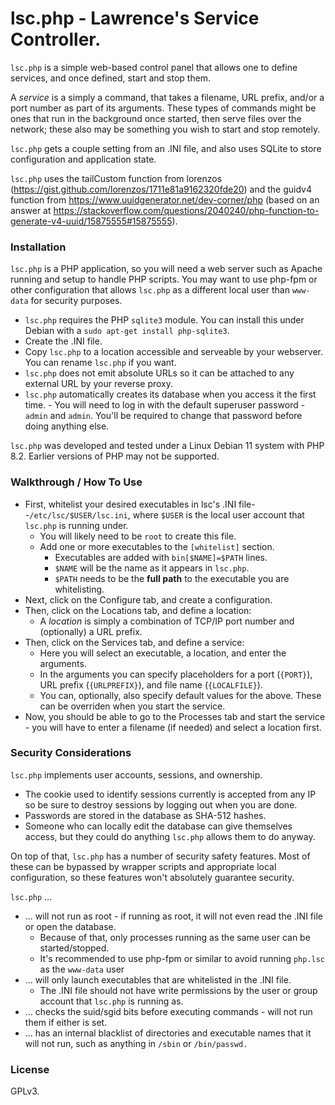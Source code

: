 # lsc.php - Lawrence's Service Controller.
`lsc.php` is a simple web-based control panel that allows one to define services, and once defined, start and stop them.

A *service* is a simply a command, that takes a filename, URL prefix, and/or a port number as part of its arguments. These types of commands might be ones that run in the background once started, then serve files over the network; these also may be something you wish to start and stop remotely.

`lsc.php` gets a couple setting from an .INI file, and also uses SQLite to store configuration and application state.

`lsc.php` uses the tailCustom function from lorenzos (https://gist.github.com/lorenzos/1711e81a9162320fde20) and the guidv4 function from https://www.uuidgenerator.net/dev-corner/php (based on an answer at https://stackoverflow.com/questions/2040240/php-function-to-generate-v4-uuid/15875555#15875555).

### Installation
`lsc.php` is a PHP application, so you will need a web server such as Apache running and setup to handle PHP scripts. You may want to use php-fpm or other configuration that allows `lsc.php` as a different local user than `www-data` for security purposes.  

- `lsc.php` requires the PHP `sqlite3` module. You can install this under Debian with a `sudo apt-get install php-sqlite3`.
- Create the .INI file.
- Copy `lsc.php` to a location accessible and serveable by your webserver.  You can rename `lsc.php` if you want.
- `lsc.php` does not emit absolute URLs so it can be attached to any external URL by your reverse proxy.
- `lsc.php` automatically creates its database when you access it the first time.  - You will need to log in with the default superuser password - `admin` and `admin`. You'll be required to change that password before doing anything else.

`lsc.php` was developed and tested under a Linux Debian 11 system with PHP 8.2.  Earlier versions of PHP may not be supported.

### Walkthrough / How To Use
- First, whitelist your desired executables in lsc's .INI file--`/etc/lsc/$USER/lsc.ini`, where `$USER` is the local user account that `lsc.php` is running under. 
  - You will likely need to be `root` to create this file.
  - Add one or more executables to the `[whitelist]` section.
    - Executables are added with `bin[$NAME]=$PATH` lines. 
    - `$NAME` will be the name as it appears in `lsc.php`.  
    - `$PATH` needs to be the **full path** to the executable you are whitelisting.
- Next, click on the Configure tab, and create a configuration.
- Then, click on the Locations tab, and define a location:
  - A *location* is simply a combination of TCP/IP port number and (optionally) a URL prefix.  
- Then, click on the Services tab, and define a service:
  - Here you will select an executable, a location, and enter the arguments. 
  - In the arguments you can specify placeholders for a port (`{PORT}`), URL prefix (`{URLPREFIX}`), and file name (`{LOCALFILE}`).
  - You can, optionally, also specify default values for the above.  These can be overriden when you start the service.
- Now, you should be able to go to the Processes tab and start the service - you will have to enter a filename (if needed) and select a location first.

### Security Considerations

`lsc.php` implements user accounts, sessions, and ownership.
- The cookie used to identify sessions currently is accepted from any IP so be sure to destroy sessions by logging out when you are done. 
- Passwords are stored in the database as SHA-512 hashes. 
- Someone who can locally edit the database can give themselves access, but they could do anything `lsc.php` allows them to do anyway.

On top of that, `lsc.php` has a number of security safety features. Most of these can be bypassed by wrapper scripts and appropriate local configuration, so these features won't absolutely guarantee security.

`lsc.php` ...
- ... will not run as root - if running as root, it will not even read the .INI file or open the database.
  - Because of that, only processes running as the same user can be started/stopped.
  - It's recommended to use php-fpm or similar to avoid running `php.lsc` as the `www-data` user
- ... will only launch executables that are whitelisted in the .INI file.  
  - The .INI file should not have write permissions by the user or group account that `lsc.php` is running as.
- ... checks the suid/sgid bits before executing commands - will not run them if either is set.
- ... has an internal blacklist of directories and executable names that it will not run, such as anything in `/sbin` or `/bin/passwd.`

### License
GPLv3.

